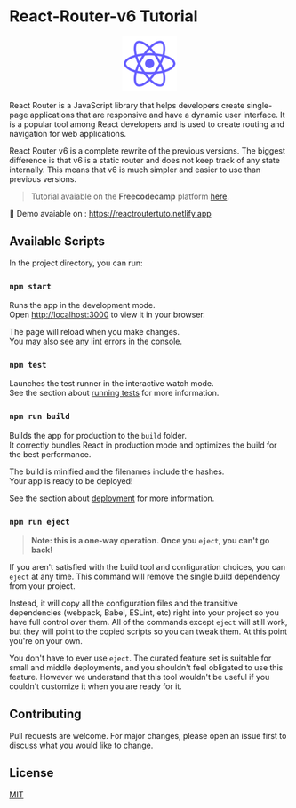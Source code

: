 # React-Router-v6 Tutorial

<div align="center" >
  <img alt="React Logo" style="height: 99px;" src="https://github.com/Oth-mane1/React-Router-v6-Tuto/blob/main/src/images/reactLogo.svg" />
</div>

React Router is a JavaScript library that helps developers create single-page applications that are responsive and have a dynamic user interface. 
It is a popular tool among React developers and is used to create routing and navigation for web applications.

React Router v6 is a complete rewrite of the previous versions. The biggest difference is that v6 is a static router and does not keep track of any state internally.
This means that v6 is much simpler and easier to use than previous versions.

>Tutorial avaiable on the **Freecodecamp** platform [here](https://www.freecodecamp.org/news/learn-react-router-6/).

🎲 Demo avaiable on :  https://reactroutertuto.netlify.app

## Available Scripts

In the project directory, you can run:

### `npm start`

Runs the app in the development mode.\
Open [http://localhost:3000](http://localhost:3000) to view it in your browser.

The page will reload when you make changes.\
You may also see any lint errors in the console.

### `npm test`

Launches the test runner in the interactive watch mode.\
See the section about [running tests](https://facebook.github.io/create-react-app/docs/running-tests) for more information.

### `npm run build`

Builds the app for production to the `build` folder.\
It correctly bundles React in production mode and optimizes the build for the best performance.

The build is minified and the filenames include the hashes.\
Your app is ready to be deployed!

See the section about [deployment](https://facebook.github.io/create-react-app/docs/deployment) for more information.

### `npm run eject`

>**Note: this is a one-way operation. Once you `eject`, you can't go back!**

If you aren't satisfied with the build tool and configuration choices, you can `eject` at any time. This command will remove the single build dependency from your project.

Instead, it will copy all the configuration files and the transitive dependencies (webpack, Babel, ESLint, etc) right into your project so you have full control over them. All of the commands except `eject` will still work, but they will point to the copied scripts so you can tweak them. At this point you're on your own.

You don't have to ever use `eject`. The curated feature set is suitable for small and middle deployments, and you shouldn't feel obligated to use this feature. However we understand that this tool wouldn't be useful if you couldn't customize it when you are ready for it.

## Contributing
Pull requests are welcome. For major changes, please open an issue first to discuss what you would like to change.

## License
[MIT](https://github.com/Oth-mane1/React-Router-v6-Tuto/blob/main/LICENSE)
